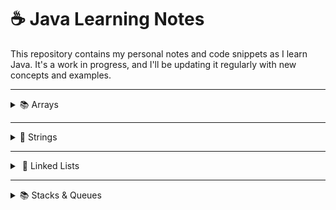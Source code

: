 # ☕ Java Learning Notes

This repository contains my personal notes and code snippets as I learn Java. It's a work in progress, and I'll be updating it regularly with new concepts and examples.

-----

<details>
<summary>📚 Arrays </summary>

### 🧠 Arrays - Definition & Basics

Arrays in Java are fundamental data structures for storing collections of elements.

  * An **array** is a container that holds a **fixed number of values of a single type**.
  * Arrays are **0-indexed**, meaning the first element is at index `0`, the second at `1`, and so on.
  * Once an array's size is declared, **it cannot be changed**. You can't add or remove elements once the array is created.

**Types of Arrays:**

  * **1D Arrays:** A simple list of elements.
    ```java
    int[] arr = new int[5]; // Declares an array named 'arr' that can hold 5 integers
    ```
  * **2D Arrays (Matrices):** Arrays of arrays, often used to represent tables or grids.
    ```java
    int[][] matrix = new int[3][3]; // A 3x3 matrix
    ```
  * **Jagged Arrays (Ragged Arrays):** A special type of 2D array where inner arrays (rows) can have different lengths.
    ```java
    int[][] jagged = { {1, 2}, {3}, {4, 5, 6} }; // Each inner array has a different number of elements
    ```

> Arrays are stored in **contiguous memory locations**, which allows for very efficient **random access** using indices (e.g., `arr[2]`).

-----

#### 🔧 `java.util.Arrays` Utility Methods

The `java.util.Arrays` class provides many useful static methods for array manipulation:

  * `Arrays.toString(arr)`: Converts a **1D array** to a string representation (e.g., `[1, 2, 3]`).
  * `Arrays.deepToString(matrix)`: Converts a **2D or multi-dimensional array** to a string representation (e.g., `[[1, 2], [3, 4]]`).
  * `Arrays.sort(arr)`: **Sorts** the array elements in ascending order.
  * `Arrays.equals(arr1, arr2)`: Checks if two arrays are **equal** (i.e., same elements in the same order).
  * `Arrays.fill(arr, value)`: **Fills** all elements of an array with a specified `value`.

**Example Usage:**

```java
import java.util.Arrays; // Don't forget to import!

int[] arr = {5, 2, 3, 1};
Arrays.sort(arr); // arr is now {1, 2, 3, 5}
System.out.println(Arrays.toString(arr)); // Output: [1, 2, 3, 5]

int[] arr2 = {1, 2, 3, 5};
System.out.println(Arrays.equals(arr, arr2)); // Output: true

int[] numbers = new int[3];
Arrays.fill(numbers, 7);
System.out.println(Arrays.toString(numbers)); // Output: [7, 7, 7]
```

-----

#### 📊 2D Array Input

Taking input for a 2D array typically involves nested loops:

```java
import java.util.Scanner; // Required for Scanner

Scanner sc = new Scanner(System.in);
int [][] arr = new int[3][3]; // A 3x3 array

System.out.println("Enter elements for the 3x3 array:");
// Outer loop for rows
for(int i = 0; i < arr.length; i++){ // arr.length gives the number of rows
    // Inner loop for columns
    for(int j = 0; j < arr[i].length; j++){ // arr[i].length gives the number of columns in the current row
        System.out.print("arr[" + i + "][" + j + "]: ");
        arr[i][j] = sc.nextInt();
    }
}
sc.close(); // Close the scanner after use to prevent resource leaks
```

  * `arr.length` → number of rows.
  * `arr[i].length` → number of columns in row `i` (useful for jagged arrays).

-----

#### 🖨️ Ways to Print Multidimensional Arrays

Besides `Arrays.deepToString()`, you can also print 2D arrays using loops:

```java
// Assuming 'arr' is a populated 2D array from the input example

// Method 1: Using Arrays.deepToString() (easiest for debugging)
System.out.println("Using deepToString(): " + Arrays.deepToString(arr));

// Method 2: Iterating through rows and printing each row as a 1D array string
System.out.println("\nIterating row by row:");
for(int row = 0; row < arr.length; row++){
    System.out.println(Arrays.toString(arr[row])); // Prints each row as [element1, element2, ...]
}

// Method 3: Nested loops for individual elements (most control)
System.out.println("\nPrinting individual elements:");
for(int i = 0; i < arr.length; i++){
    for(int j = 0; j < arr[i].length; j++){
        System.out.print(arr[i][j] + " ");
    }
    System.out.println(); // New line after each row
}
```

-----

#### 📐 Jagged Array Example

A **jagged array** (or ragged array) is an array of arrays where each sub-array can be of a different length.

```java
int[][] array = {
    {1, 2, 3},       // First row has 3 elements
    {4, 5},          // Second row has 2 elements
    {6, 7, 8, 9}     // Third row has 4 elements
};

System.out.println("Printing a jagged array using deepToString():");
System.out.println(Arrays.deepToString(array)); // Output: [[1, 2, 3], [4, 5], [6, 7, 8, 9]]

System.out.println("\nIterating and printing jagged array:");
for (int i = 0; i < array.length; i++) {
    for (int j = 0; j < array[i].length; j++) {
        System.out.print(array[i][j] + " ");
    }
    System.out.println(); // New line after each row
}
```

-----

#### 🔁 Enhanced For Loop (For-Each Loop)

The enhanced for loop (for-each) provides a simpler way to iterate over arrays and collections:

```java
int[] numbers = {10, 20, 30, 40, 50};

System.out.println("Using enhanced for loop for a 1D array:");
for(int num : numbers){ // For each 'num' in 'numbers'
    System.out.print(num + " ");
}
System.out.println(); // Output: 10 20 30 40 50

// For 2D arrays:
int[][] matrix = {{1, 2}, {3, 4, 5}};

System.out.println("\nUsing enhanced for loop for a 2D array:");
for(int[] row : matrix){ // Each 'row' is a 1D array
    System.out.println(Arrays.toString(row));
}
/* Output:
[1, 2]
[3, 4, 5]
*/
```

-----

#### 🆚 Array vs. `ArrayList`

Understanding the differences between `Array` and `ArrayList` is crucial:

| Feature      | `Array`                                                    | `ArrayList`                                                                  |
| :----------- | :--------------------------------------------------------- | :--------------------------------------------------------------------------- |
| **Size** | Fixed size; cannot be changed.                             | Dynamic size; can grow or shrink.                                            |
| **Data Type**| Can hold **primitives** (e.g., `int`) and **objects**.     | Can only hold **objects** (use wrappers for primitives).                     |
| **Performance**| Faster for direct element access due to contiguous memory. | Slightly slower for direct access due to object overhead and dynamic resizing.|
| **Manipulation**| Insertions/deletions require shifting elements manually. | Built-in methods make insertions/deletions easier.                           |
| **Package** | Part of basic Java language (`java.lang`).                 | Part of the **Java Collections Framework** (`java.util`).                    |

> **Key Takeaway:** Use `Array` when you know the exact size up front. Use `ArrayList` when you need a resizable collection.

-----

#### 📋 `ArrayList` Basics

`ArrayList` is a dynamic array implementation in Java’s Collections Framework:

```java
import java.util.ArrayList;
import java.util.Scanner;

Scanner sc = new Scanner(System.in);
ArrayList<Integer> list = new ArrayList<>(); // Creates an empty ArrayList of Integers

// 1. Adding elements
list.add(10);
list.add(20);
list.add(30);
list.add(40);
list.add(50);
System.out.println("Initial list: " + list); // Output: [10, 20, 30, 40, 50]

// 2. Checking if an element exists - contains()
System.out.println("Does list contain 30? " + list.contains(30));    // true
System.out.println("Does list contain 100? " + list.contains(100)); // false

// 3. Updating an element - set(index, value)
list.set(2, 100); // Replaces the element at index 2 (which was 30) with 100
System.out.println("List after set(2, 100): " + list); // [10, 20, 100, 40, 50]

// 4. Removing an element - remove(index)
list.remove(1); // Removes the element at index 1 (which was 20)
System.out.println("List after remove(1): " + list); // [10, 100, 40, 50]

// 5. Taking input into an ArrayList
System.out.println("Enter 3 integers to add to the list:");
for(int i = 0; i < 3; i++){
    list.add(sc.nextInt()); // Adds user input to the end of the list
}
System.out.println("List after adding user input: " + list);

// 6. Accessing elements - get(index)
System.out.println("Elements using get():");
for(int j = 0; j < list.size(); j++){ // list.size() gives the current number of elements
    System.out.println("Element at index " + j + ": " + list.get(j));
}
sc.close();
```

-----

#### 🔢 Multi-dimensional `ArrayList` (ArrayList of ArrayLists)

You can create a "2D" `ArrayList` by having an `ArrayList` of `ArrayList`s:

```java
import java.util.ArrayList;
import java.util.Scanner;

Scanner sc = new Scanner(System.in);
// Declare an ArrayList where each element will be an ArrayList of Integers
ArrayList<ArrayList<Integer>> listOfLists = new ArrayList<>();

// Initialize the inner ArrayLists. This is crucial!
// You need to add empty inner ArrayLists before adding elements to them.
for(int i = 0; i < 3; i++){
    listOfLists.add(new ArrayList<Integer>()); // Adds 3 empty inner ArrayLists
}

System.out.println("Enter elements for a 3x3 'matrix':");
for(int i = 0; i < 3; i++){
    for(int j = 0; j < 3; j++){
        System.out.print("Enter element for row " + i + ", col " + j + ": ");
        listOfLists.get(i).add(sc.nextInt());
    }
}
sc.close();
System.out.println("Your 2D ArrayList: " + listOfLists);
/* Example Output:
Enter element for row 0, col 0: 1
...
Your 2D ArrayList: [[1, 2, 3], [4, 5, 6], [7, 8, 9]]
*/
```

🔧 What Happens When ArrayList Is Full?
When an ArrayList is full (i.e., it reaches its current capacity), and you add one more element using .add(), Java does the following automatically:

✅ Under the Hood:
Creates a new array with a larger capacity (usually 1.5x or 2x the old size).

Copies all elements from the old array into the new one.

Adds the new element to the new array.

The internal elementData reference now points to the new array.

This resizing happens behind the scenes, and you don't have to do anything manually.



> **Important:** You **must** initialize each inner `ArrayList` by calling `new ArrayList<>()` before adding elements.

</details>

-----

<details>
<summary>📜 Strings</summary>

### 📘 String vs. `StringBuilder` vs. `StringBuffer` (Definition)

In Java, there are three common ways to work with sequences of characters:

| Feature         | `String`                                                                  | `StringBuilder`                                                             | `StringBuffer`                                                            |
| :-------------- | :------------------------------------------------------------------------ | :-------------------------------------------------------------------------- | :------------------------------------------------------------------------ |
| **Mutability** | **Immutable** (cannot be changed).                                        | **Mutable** (can be changed).                                               | **Mutable** (can be changed).                                             |
| **Thread-Safety** | N/A (immutable, so inherently safe).                                      | **Not thread-safe**.                                                        | **Thread-safe** (synchronized).                                           |
| **Performance** | Slower for repeated modifications (creates new objects each time).        | **Faster** for single-threaded string modifications.                        | Slower than `StringBuilder` due to synchronization overhead.              |
| **Use Case** | When string content is fixed or rarely changed.                           | When you need efficient string building in a single-threaded context.       | When you need to build strings safely in a multi-threaded context.        |

**Example:**

```java
// String (Immutable)
String immutableString = "Hello";
immutableString = immutableString + " World";
// Creates a NEW "Hello World" string object; original "Hello" stays unchanged.
System.out.println("Immutable String: " + immutableString); // Hello World

// StringBuilder (Mutable, faster, not thread-safe)
StringBuilder sb = new StringBuilder("Hello");
sb.append(" World"); // Modifies the existing StringBuilder object
System.out.println("StringBuilder: " + sb); // Hello World

// StringBuffer (Mutable, thread-safe, but slower in single-threaded)
StringBuffer sbuf = new StringBuffer("Hello");
sbuf.append(" World"); // Modifies the existing StringBuffer object
System.out.println("StringBuffer: " + sbuf); // Hello World
```

-----

### 📌 Introduction to Strings in Java

  * A **String** is a sequence of characters.
  * Strings in Java are **IMMUTABLE**: once a `String` object is created, its content cannot be changed. Any operation that seems to modify a `String` actually creates a **new `String` object**.
  * All string literal values (e.g., `"hello"`) are stored in a special memory area called the **STRING POOL** (or String Constant Pool) to optimize memory usage.

**Example:**

```java
String name = "Utkarsh"; // "Utkarsh" is stored in the string pool
System.out.println(name); // Output: Utkarsh
```

-----

### 🧠 String Pool and Immutability

Understanding `==` vs. `.equals()` for Strings is vital due to the string pool:

```java
// Example 1: String Literals (from String Pool)
String a = "utkarsh"; // "utkarsh" goes into the pool
String b = "utkarsh"; // 'b' reuses the same pooled "utkarsh" object

System.out.println(a == b);       // true  (same object reference)
System.out.println(a.equals(b)); // true  (same content)

// Example 2: Using 'new String()' (creates objects on the heap)
String c = new String("Utkarsh"); // New object in heap
String d = new String("Utkarsh"); // Another new object in heap

System.out.println(c == d);       // false (different objects)
System.out.println(c.equals(d)); // true  (same content)
```

  * `==` compares **references** (memory addresses).
  * `.equals()` compares the **actual content** of the strings.

-----

### 🔤 String Methods Example - `charAt()`

`charAt(index)` returns the character at the specified index:

```java
String name = "Utkarsh";
// Indices: U(0) t(1) k(2) a(3) r(4) s(5) h(6)
System.out.println(name.charAt(0)); // Output: U
System.out.println(name.charAt(2)); // Output: k
// System.out.println(name.charAt(10)); // Throws StringIndexOutOfBoundsException if index is invalid
```

-----

### 🧱 Wrapper Classes and `toString()`

**Wrapper classes** convert Java’s primitive types into objects (needed for many collections):

  * `int` → `Integer`
  * `char` → `Character`
  * `boolean` → `Boolean`
  * `float` → `Float`
  * `double` → `Double`
  * …and so on.

All wrapper classes have a `.toString()` method that converts their object value into a `String`.

```java
int num = 123;
Integer numObject = num;             // Autoboxing: int → Integer
String numString = numObject.toString();   // Converts Integer to String
System.out.println(numString);             // Output: "123"

float pi = 3.14f;
String piString = String.valueOf(pi);      // Another way to get a String
System.out.println(piString);              // Output: "3.14"
```

-----

### 🖨️ Pretty Printing using `printf`

`System.out.printf()` allows formatted output:

```java
float a = 453.1274f;
// %.2f: format as float with 2 decimal places
System.out.printf("Formatted number: %.2f\n", a); // Output: Formatted number: 453.13

System.out.printf("Pi: %.3f\n", Math.PI);          // Output: Pi: 3.142
System.out.printf("I'm %s and I'm %d years old\n", "Utkarsh", 21);
// Output: I'm Utkarsh and I'm 21 years old

// Width and alignment:
System.out.printf("Left aligned: %-10sEnd\n", "Hello");   // "Hello      End"
System.out.printf("Right aligned: %10sEnd\n", "World");  // "     WorldEnd"
```

**Common Format Specifiers:**

  * `%c` – character
  * `%d` – decimal integer
  * `%e` – scientific notation
  * `%f` – floating-point number
  * `%s` – string
  * `%n` – newline (platform-independent)

-----

### ➕ String Operations & Concatenation

Java handles string concatenation in a specific way, especially when mixing data types:

```java
// Character arithmetic: adds ASCII values
System.out.println('a' + 'b');        // Output: 195 (97 + 98)

// String concatenation: joins strings
System.out.println("a" + "b");        // Output: ab

// Character + integer: converts char to ASCII value, then adds
System.out.println('a' + 3);          // Output: 100
System.out.println((char)('a' + 3)); // Output: d

// String + any type: non-string operand is converted via toString(), then concatenated
System.out.println("a" + 1);          // Output: a1
System.out.println("utkarsh" + new ArrayList<>()); // Output: utkarsh[]

// Complex concatenation:
String ans = 56 + "" + new ArrayList<>();
System.out.println(ans); // Output: 56[]
```

> **Rule of Thumb:** If any operand in a `+` expression is a `String`, the entire expression is evaluated left to right as string concatenation.

-----

### 🔁 Loop to Print Alphabets (Inefficient `String` Concatenation)

Using `+` in a loop for many concatenations is inefficient because each iteration creates a new `String`:

```java
String alphabet = ""; // Starts empty
for(int i = 0; i < 26; i++){
    char ch = (char)('a' + i);
    alphabet = alphabet + ch; // ❌ Inefficient: creates a new String each iteration
}
System.out.println(alphabet); // Output: abcdefghijklmnopqrstuvwxyz

// Creates 26 intermediate String objects, which is wasteful.
```

-----

### 📦 `StringBuilder` – Efficient String Operations

For repeated string modifications in a single-threaded context, use `StringBuilder`:

```java
StringBuilder series = new StringBuilder(); // Create one StringBuilder

for(int i = 0; i < 26; i++){
    series.append((char)('a' + i)); // Appends to the existing object
}
System.out.println(series); // Output: abcdefghijklmnopqrstuvwxyz

// Convert back to String if needed:
String finalResult = series.toString();
System.out.println("Final String: " + finalResult);
```

> **Benefits:** `StringBuilder` is **mutable**, so it avoids creating many temporary `String` objects, making it much faster for loops.

-----

### 🧰 Useful String Methods

Java’s `String` class provides many built-in methods:

```java
import java.util.Arrays; // Required for Arrays.toString()

String name = "  Utkarsh KANwal  ";
String phrase = "hello world java";
String numbers = "abc123";
String commaSeparated = "one,two,three,four";

// 1. toCharArray(): Converts string to a character array
System.out.println("toCharArray(): " + Arrays.toString(name.toCharArray()));
// Output: [ ,  , U, t, k, a, r, s, h,  , K, A, N, w, a, l,  ,  ]

// 2. getBytes(): Converts string to a byte array (default encoding, e.g., UTF-8)
System.out.println("getBytes(): " + Arrays.toString(name.getBytes()));

// 3. toLowerCase() & toUpperCase(): Change case
System.out.println("toLowerCase(): " + name.toLowerCase()); // "  utkarsh kanwal  "
System.out.println("toUpperCase(): " + name.toUpperCase()); // "  UTKARSH KANWAL  "

// 4. indexOf(char) / indexOf(String): Find occurrences
System.out.println("indexOf('t'): " + name.indexOf('t'));        // e.g. 3
System.out.println("indexOf(\"KAN\"): " + name.indexOf("KAN")); // e.g. 11

// 5. trim() / strip(): Remove whitespace
String spaced = "    hello    \n\t";
System.out.println("Original: '" + spaced + "'");
System.out.println("After trim(): '" + spaced.trim() + "'");    // 'hello'
System.out.println("After strip(): '" + spaced.strip() + "'"); // 'hello'

// 6. compareTo(String): Lexicographic comparison
System.out.println("\"apple\".compareTo(\"banana\"): " + "apple".compareTo("banana")); // negative
System.out.println("\"banana\".compareTo(\"apple\"): " + "banana".compareTo("apple")); // positive
System.out.println("\"hello\".compareTo(\"hello\"): " + "hello".compareTo("hello"));    // zero

// 7. substring(start, end): Extract a portion (end is exclusive)
System.out.println("\"hello\".substring(1, 4): " + "hello".substring(1, 4)); // "ell"
System.out.println("\"hello\".substring(2): " + "hello".substring(2));        // "llo"

// 8. replace(oldChar, newChar) / replace(oldStr, newStr)
System.out.println("\"apple\".replace('p', 'b'): " + "apple".replace('p', 'b'));            // "abble"
System.out.println("\"hello world\".replace(\"world\", \"java\"): " + "hello world".replace("world", "java")); // "hello java"

// 9. contains(String): Check for substring
System.out.println("\"hello world\".contains(\"world\"): " + "hello world".contains("world")); // true
System.out.println("\"hello world\".contains(\"mars\"): " + "hello world".contains("mars"));    // false

// 10. split(delimiter): Split by delimiter into an array
String[] parts = commaSeparated.split(",");
System.out.println("Split by comma: " + Arrays.toString(parts)); // [one, two, three, four]

// 11. matches(regex): Check if matches a regular expression
System.out.println("\"abc123\".matches(\"[a-z]+\\\\d+\"): " + numbers.matches("[a-z]+\\d+")); // true
System.out.println("\"123abc\".matches(\"[a-z]+\\\\d+\"): " + "123abc".matches("[a-z]+\\d+")); // false
```

</details>

-----

<details>
<summary>
 🔗 Linked Lists
</summary>

-----

## 1\. Singly Linked List ➡️

A singly linked list is a linear data structure where each element (called a node) points to the next node in the sequence. It maintains a `head` (first node) and a `tail` (last node) for efficient operations at both ends.

### Core Concepts 💡

  \* **Node:** The fundamental building block of a linked list. Each node typically contains:
      \* `value`: The data stored in the node.
      \* `next`: A reference (or pointer) to the next node in the sequence. The last node's `next` reference is `null`.
  \* **Head:** A reference to the first node of the list.
  \* **Tail:** A reference to the last node of the list.
  \* **Size:** An integer tracking the number of nodes in the list.

### `LinkedList.java` Implementation 💻

```java
package learningJava;

class LinkedList {
    private Node head;
    private Node tail;
    private int size;

    // Node class definition (private inner class)
    class Node {
        private int value; // Data stored in the node
        private Node next; // Reference to the next node

        // Constructor for a node with only value
        public Node(int val) {
            this.value = val;
        }

        // Constructor for a node with value and next node reference
        public Node(int val, Node next) {
            this.value = val;
            this.next = next;
        }
    }

    // Constructor for LinkedList
    public LinkedList() {
        this.size = 0; // Initialize size to 0 for an empty list
    }

    /**
     * Returns the current size of the linked list.
     * Time Complexity: O(1)
     */
    public int getSize() {
        return size;
    }

    /**
     * Inserts a new node with the given value at the beginning of the list.
     *
     * Steps:
     * 1. Create a new Node with the provided value.
     * 2. Set the `next` of the new node to the current `head`.
     * 3. Update the `head` to point to the new node.
     * 4. If the list was empty (tail was null), set `tail` to `head`.
     * 5. Increment the `size`.
     *
     * Time Complexity: O(1)
     * Space Complexity: O(1)
     */
    public void insertFirst(int val) {
        Node node = new Node(val); // Create new node
        node.next = head;          // New node's next points to old head
        head = node;               // Head now points to the new node

        if (tail == null) { // If list was empty, new node is also the tail
            tail = head;
        }
        size += 1; // Increment size
    }

    /**
     * Inserts a new node with the given value at the end of the list.
     *
     * Steps:
     * 1. If the list is empty, call `insertFirst` to handle it.
     * 2. Create a new Node with the provided value.
     * 3. Set the `next` of the current `tail` to the new node.
     * 4. Update the `tail` to point to the new node.
     * 5. Increment the `size`.
     *
     * Time Complexity: O(1) (because we have a tail pointer)
     * Space Complexity: O(1)
     */
    public void insertLast(int val) {
        if (tail == null) { // If the list is empty, inserting last is same as inserting first
            insertFirst(val);
            return;
        }
        Node node = new Node(val); // Create new node
        tail.next = node;          // Current tail's next points to new node
        tail = node;               // Tail now points to the new node
        size++;                    // Increment size
    }

    /**
     * Inserts a new node with the given value at a specific index.
     *
     * Steps:
     * 1. Handle edge cases: if index is 0, call `insertFirst`; if index is `size`, call `insertLast`.
     * 2. Traverse to the node *before* the target index.
     * 3. Create a new Node, linking its `next` to the node that was originally at the target index.
     * 4. Update the `next` of the previous node to point to the new node.
     * 5. Increment the `size`.
     *
     * Time Complexity: O(index) in the worst case (O(N) for insertion near end).
     * Space Complexity: O(1)
     */
    public void insert(int val, int index) {
        if (index == 0) { // Inserting at the beginning
            insertFirst(val);
            return;
        }
        if (index == size) { // Inserting at the end
            insertLast(val);
            return;
        }
        if (index < 0 || index > size) { // Invalid index check
            System.err.println("Error: Index out of bounds for insertion.");
            return;
        }

        Node temp = head; // Start from head
        // Traverse to the node *before* the insertion point
        for (int i = 1; i < index; i++) {
            temp = temp.next;
        }

        // Create new node, its next points to what temp.next was
        Node node = new Node(val, temp.next);
        temp.next = node; // temp's next now points to the new node
        size++;            // Increment size
    }

    /**
     * Public wrapper method for recursive insertion.
     * Initiates the recursive process by calling the private helper method with the current head.
     * Time Complexity: O(index)
     * Space Complexity: O(index) due to recursion stack
     */
    public void insertRec(int val, int index) {
        // The head might change during recursive insertion at index 0,
        // so we update the head with the result of the recursive call.
        head = insertRec(val, index, head);
    }

    /**
     * Private recursive helper method to insert a node at a given index.
     *
     * Base Case:
     * If `index` is 0, it means we've reached the position to insert. Create a new node,
     * link its `next` to the current `node` (which will be the node originally at `index`),
     * increment size, and return the new node.
     *
     * Recursive Step:
     * Recursively call `insertRec` for the `node.next` with `index-1`.
     * The result of this recursive call (the modified sub-list starting from `node.next`)
     * is assigned back to `node.next`. This effectively links the current node
     * to the rest of the list after the insertion.
     *
     * @param val The value to insert.
     * @param index The target index for insertion.
     * @param node The current node being processed in the recursion.
     * @return The head of the (potentially modified) sub-list.
     */
    private Node insertRec(int val, int index, Node node) {
        if (index == 0) { // Base case: reached the insertion point
            Node temp = new Node(val, node); // Create new node, linking it to the current node
            size++; // Increment size
            return temp; // Return the new node as the head of this sub-list
        }

        // Recursive step: go to the next node, decrementing the index
        node.next = insertRec(val, index - 1, node.next);
        return node; // Return the current node (its 'next' might have been updated)
    }

    /**
     * Deletes the first node in the list.
     *
     * Steps:
     * 1. Store the value of the `head` node.
     * 2. Update `head` to point to `head.next`.
     * 3. If the list becomes empty after deletion, update `tail` to `null`.
     * 4. Decrement the `size`.
     * 5. Return the deleted value.
     *
     * Time Complexity: O(1)
     * Space Complexity: O(1)
     */
    public int deleteFirst() {
        if (head == null) {
            throw new IllegalStateException("Cannot delete from an empty list.");
        }
        int val = head.value; // Store value of node to be deleted
        head = head.next;      // Move head to the next node
        if (head == null) {    // If list becomes empty, tail should also be null
            tail = null;
        }
        size--;                // Decrement size
        return val;            // Return deleted value
    }

    /**
     * Helper method to get the node at a specific index.
     * Used internally for deletion operations.
     *
     * Steps:
     * 1. Start from the `head`.
     * 2. Traverse `index` times, moving `node` to `node.next` in each step.
     * 3. Return the node at the specified index.
     *
     * Time Complexity: O(index)
     * Space Complexity: O(1)
     */
    public Node getNode(int index) {
        if (index < 0 || index >= size) {
            throw new IndexOutOfBoundsException("Index out of bounds.");
        }
        Node node = head; // Start from head
        for (int i = 0; i < index; i++) { // Traverse to the desired index
            node = node.next;
        }
        return node; // Return the node
    }

    /**
     * Deletes the last node in the list.
     *
     * Steps:
     * 1. Handle edge case: if size is 0 or 1, call `deleteFirst`.
     * 2. Get the second-to-last node using `getNode(size-2)`.
     * 3. Store the value of the current `tail`.
     * 4. Update `tail` to the `secondLast` node.
     * 5. Set `tail.next` to `null` to detach the old last node.
     * 6. Decrement `size`.
     * 7. Return the deleted value.
     *
     * Time Complexity: O(N) because `getNode(size-2)` requires traversal.
     * Space Complexity: O(1)
     */
    public int deletelast() {
        if (size <= 1) { // If 0 or 1 element, delete first handles it
            return deleteFirst();
        }

        Node secondLast = getNode(size - 2); // Get the node before the current tail
        int val = tail.value;                 // Store value of tail
        tail = secondLast;                    // Update tail to secondLast
        tail.next = null;                     // Detach the old last node
        size--;                               // Decrement size
        return val;                           // Return deleted value
    }

    /**
     * Deletes the node at a specific index.
     *
     * Steps:
     * 1. Handle edge cases: if index is 0, call `deleteFirst`; if index is `size-1`, call `deleteLast`.
     * 2. Get the node *before* the target index using `getNode(index-1)`.
     * 3. Store the value of the node to be deleted (`node.next.value`).
     * 4. Update `node.next` to skip the target node (`node.next.next`), effectively removing it.
     * 5. Decrement `size`.
     * 6. Return the deleted value.
     *
     * Time Complexity: O(index) in the worst case (O(N) for deletion near end).
     * Space Complexity: O(1)
     */
    public int delete(int index) {
        if (index == 0) { // Delete first node
            return deleteFirst();
        }
        if (index == size - 1) { // Delete last node
            return deletelast();
        }
        if (index < 0 || index >= size) { // Invalid index check
            throw new IndexOutOfBoundsException("Index out of bounds for deletion.");
        }

        Node prevNode = getNode(index - 1); // Get the node just before the one to be deleted
        int val = prevNode.next.value;       // Store the value of the node to be deleted
        prevNode.next = prevNode.next.next;  // Bypass the node to be deleted
        size--;                              // Decrement size
        return val;                          // Return deleted value
    }

    /**
     * Finds and returns the Node object containing the specified value.
     *
     * Steps:
     * 1. Start traversal from the `head`.
     * 2. Iterate through the list until the end (`temp != null`).
     * 3. If the `value` of the current node matches the target `value`, return the node.
     * 4. If the end of the list is reached without finding the value, return `null`.
     *
     * Time Complexity: O(N) in the worst case (value not found or at the end).
     * Space Complexity: O(1)
     */
    public Node find(int value) {
        Node temp = head; // Start from head
        while (temp != null) { // Iterate until end of list
            if (temp.value == value) { // Check if current node's value matches
                return temp; // Return the node if found
            }
            temp = temp.next; // Move to the next node
        }
        return null; // Value not found
    }

    /**
     * Displays all elements of the linked list in sequence.
     *
     * Steps:
     * 1. Start traversal from the `head`.
     * 2. Print the value of the current node and " -> ".
     * 3. Move to the next node until `temp` becomes `null`.
     * 4. Print "end" to signify the end of the list.
     *
     * Time Complexity: O(N) (iterates through all N nodes).
     * Space Complexity: O(1)
     */
    public void display() {
        Node temp = head; // Start from head
        while (temp != null) { // Iterate until end of list
            System.out.print(temp.value + " -> ");
            temp = temp.next; // Move to next node
        }
        System.out.println("end"); // Mark the end of the list
    }
}
```

### `LL.java` (Main Driver for Singly Linked List) 🚀

```java
package learningJava;

public class LL {

    public static void main(String[] args) {

        // Notes on Singly Linked Lists:
        // - Non-contiguous memory allocation: Nodes can be anywhere in memory.
        // - Singly linked: Each node points only to the next one.
        // - Uses 'head' and 'tail' pointers for efficient start/end operations.
        // - Structure: (head)a -> b -> c -> d(tail) -> null
        // - Cannot directly access an element by index (requires traversal from head).

        LinkedList list = new LinkedList();

        // Demonstrating insertFirst
        list.insertFirst(3); // List: 3 -> end
        list.insertFirst(4); // List: 4 -> 3 -> end
        list.insertFirst(5); // List: 5 -> 4 -> 3 -> end

        // Demonstrating insertLast
        list.insertLast(2);  // List: 5 -> 4 -> 3 -> 2 -> end
        list.insertLast(1);  // List: 5 -> 4 -> 3 -> 2 -> 1 -> end

        System.out.print("Initial list: ");
        list.display(); // Expected: 5 -> 4 -> 3 -> 2 -> 1 -> end
        System.out.println("Size: " + list.getSize()); // Expected: 5

        // Demonstrating insert at specific index
        System.out.print("Insert 99 at index 3: ");
        list.insert(99, 3); // List: 5 -> 4 -> 3 -> 99 -> 2 -> 1 -> end
        list.display();
        System.out.println("Size: " + list.getSize()); // Expected: 6

        // Demonstrating deleteFirst
        System.out.print("Delete first: ");
        int deletedVal1 = list.deleteFirst(); // Deletes 5. List: 4 -> 3 -> 99 -> 2 -> 1 -> end
        System.out.println("Deleted value: " + deletedVal1);
        list.display();
        System.out.println("Size: " + list.getSize()); // Expected: 5

        // Demonstrating deleteLast
        System.out.print("Delete last: ");
        int deletedVal2 = list.deletelast(); // Deletes 1. List: 4 -> 3 -> 99 -> 2 -> end
        System.out.println("Deleted value: " + deletedVal2);
        list.display();
        System.out.println("Size: " + list.getSize()); // Expected: 4

        // Demonstrating delete at specific index
        System.out.print("Delete at index 2 (value 99): ");
        int deletedVal3 = list.delete(2); // Deletes 99. List: 4 -> 3 -> 2 -> end
        System.out.println("Deleted value: " + deletedVal3);
        list.display();
        System.out.println("Size: " + list.getSize()); // Expected: 3

        // Demonstrating recursive insert
        System.out.print("List before recursive insert: ");
        list.display();
        System.out.print("Insert 999 at index 1 recursively: ");
        list.insertRec(999, 1); // List: 4 -> 999 -> 3 -> 2 -> end
        list.display();
        System.out.println("Size: " + list.getSize()); // Expected: 4

        // Demonstrating find
        System.out.print("Find node with value 999: ");
        LinkedList.Node foundNode = list.find(999);
        if (foundNode != null) {
            System.out.println("Found node with value: " + foundNode.value);
        } else {
            System.out.println("Node not found.");
        }

        System.out.print("Find node with value 1000: ");
        foundNode = list.find(1000);
        if (foundNode != null) {
            System.out.println("Found node with value: " + foundNode.value);
        } else {
            System.out.println("Node not found.");
        }
    }
}
```

### Time and Space Complexity Summary (Singly Linked List) ⏱️

| Operation        | Average Time Complexity | Worst Case Time Complexity | Space Complexity | Notes                                        |
| :--------------- | :---------------------- | :------------------------- | :--------------- | :------------------------------------------- |
| `insertFirst`    | O(1)                    | O(1)                       | O(1)             | Requires updating `head` and potentially `tail` |
| `insertLast`     | O(1)                    | O(1)                       | O(1)             | Requires `tail` pointer                      |
| `insert(val, idx)` | O(idx)                  | O(N)                       | O(1)             | Traversal to `idx-1`                         |
| `insertRec(val, idx)` | O(idx)                  | O(N)                       | O(idx)           | Recursive call stack                         |
| `deleteFirst`    | O(1)                    | O(1)                       | O(1)             | Requires updating `head` and potentially `tail` |
| `deletelast`     | O(N)                    | O(N)                       | O(1)             | Traversal to `size-2` to find new `tail`     |
| `delete(idx)`    | O(idx)                  | O(N)                       | O(1)             | Traversal to `idx-1`                         |
| `find(value)`    | O(N)                    | O(N)                       | O(1)             | Traversal of entire list in worst case       |
| `getNode(idx)`   | O(idx)                  | O(N)                       | O(1)             | Traversal to `idx`                           |
| `display`        | O(N)                    | O(N)                       | O(1)             | Traversal of entire list                     |
| `getSize`        | O(1)                    | O(1)                       | O(1)             | Direct access to `size` variable             |

-----

## 2\. Circular Linked List 🔄

A circular linked list is a variation of a singly linked list where the last node points back to the first node (`head`), forming a circle. This eliminates the `null` termination found in standard singly linked lists.

### Core Concepts 💡

  \* **Node:** Similar to a singly linked list node (`value`, `next`).
  \* **Head:** Reference to the first node.
  \* **Tail:** Reference to the last node. In a circular linked list, `tail.next` points to `head`.

### `CircularLinkedList.java` Implementation 💻

```java
package learningJava;

class CircularLinkedList {
    Node head; // Reference to the first node
    Node tail; // Reference to the last node

    // Node class definition (private inner class)
    class Node {
        int val;  // Data stored in the node
        Node next; // Reference to the next node

        // Constructor for a node with only value
        public Node(int val) {
            this.val = val;
        }

        // Constructor for a node with value and next node reference
        public Node(int val, Node next) {
            this.val = val;
            this.next = next;
        }
    }

    // Constructor for CircularLinkedList
    public CircularLinkedList() {
        this.head = null; // Initially empty list
        this.tail = null; // Initially empty list
    }

    /**
     * Inserts a new node with the given value into the circular linked list.
     * New nodes are typically inserted at the end for simplicity in circular lists.
     *
     * Steps:
     * 1. Create a new Node with the provided value.
     * 2. If the list is empty:
     * a. Set `head` and `tail` to the new node.
     * b. Make the new node point to itself (`node.next = node`) to form a circle.
     * (Note: The current implementation makes `node.next = head; tail.next = node;` in general case
     * and relies on `tail = head` for the first element. This is slightly different and requires
     * that `head` and `tail` point to the same node, and that node's `next` points to itself for a single element.)
     * 3. If the list is not empty:
     * a. Set the `next` of the new node to the current `head` (to connect it to the beginning).
     * b. Set the `next` of the current `tail` to the new node (to link the new node at the end).
     * c. Update `tail` to point to the new node.
     *
     * Time Complexity: O(1)
     * Space Complexity: O(1)
     */
    public void insert(int val) {
        Node node = new Node(val); // Create new node

        if (head == null) { // If the list is empty
            head = node;     // New node is both head and tail
            tail = head;
            node.next = head; // In a single-node circular list, it points to itself
            return;
        }

        node.next = head; // New node's next points to the current head
        tail.next = node; // Current tail's next points to the new node
        tail = node;      // Update tail to the new node
    }

    /**
     * Displays all elements of the circular linked list.
     *
     * Steps:
     * 1. Handle empty list case.
     * 2. Start traversal from `head`.
     * 3. Use a `do-while` loop because even if there's only one node, it needs to be printed,
     * and `temp` will initially be `head`. The loop continues until `temp` points back to `head`.
     * 4. Print the value of the current node and " -> ".
     * 5. Move to the next node (`temp = temp.next`).
     * 6. Print "⟳" to signify the circular nature.
     *
     * Time Complexity: O(N)
     * Space Complexity: O(1)
     */
    public void display() {
        Node temp = head; // Start from head
        if (temp == null) { // Handle empty list
            System.out.println("empty");
            return;
        }
        do { // Use do-while to ensure at least one element is printed if list is not empty
            System.out.print(temp.val + " -> ");
            temp = temp.next; // Move to next node
        } while (temp != head); // Continue until we loop back to head
        System.out.println("⟳"); // Indicate circularity
    }

    /**
     * Deletes the first occurrence of a node with the given value from the circular linked list.
     *
     * Steps:
     * 1. Handle empty list case.
     * 2. If the head node itself needs to be deleted:
     * a. If it's the only node (`head == tail`), set `head` and `tail` to `null`.
     * b. Otherwise, move `head` to `head.next` and update `tail.next` to the new `head`.
     * 3. For other nodes:
     * a. Traverse using a `do-while` loop, keeping track of the current node (`node`) and the next node (`n`).
     * b. If `n.val` matches the target `value`:
     * i. Bypass `n` by setting `node.next = n.next`.
     * ii. If `n` was the `tail`, update `tail` to `node`.
     * iii. Break the loop (as only the first occurrence is deleted).
     * c. Move `node` to `node.next`.
     * 4. The loop condition `node != head` handles wrapping around the circle.
     *
     * Time Complexity: O(N) (in worst case, needs to traverse entire list)
     * Space Complexity: O(1)
     */
    public void delete(int value) {
        Node node = head; // Start from head
        if (node == null) { // Empty list, nothing to delete
            return;
        }


        // Case 1: Deleting the head node
        if (node.val == value) {
            if (head == tail) { // Only one node in the list
                head = null;
                tail = null;
            } else { // Multiple nodes, head needs to be updated
                head = head.next;   // Move head to the next node
                tail.next = head;   // Tail's next must point to the new head
            }
            return; // Deletion complete
        }

        // Case 2: Deleting a node other than the head
        do {
            Node n = node.next; // n is the potential node to be deleted
            if (n.val == value) {
                node.next = n.next; // Bypass n, linking current node to n's next
                if (n == tail) { // If the deleted node was the tail, update tail
                    tail = node; // Current node becomes the new tail
                }
                return; // Deletion complete for the first occurrence
            }
            node = node.next; // Move to the next node
        } while (node != head); // Continue until we wrap around to the head
    }
}
```

### `CLL.java` (Main Driver for Circular Linked List) 🚀

```java
package learningJava;

public class CLL {
    public static void main(String[] args) {
        CircularLinkedList cll = new CircularLinkedList();

        // Inserting elements
        cll.insert(5); // List: 5 -> ⟳
        cll.insert(4); // List: 4 -> 5 -> ⟳
        cll.insert(3); // List: 3 -> 4 -> 5 -> ⟳
        cll.insert(2); // List: 2 -> 3 -> 4 -> 5 -> ⟳

        System.out.print("Initial CLL: ");
        cll.display(); // Expected: 2 -> 3 -> 4 -> 5 -> ⟳

        // Deleting element '3' (middle)
        System.out.print("Deleting 3: ");
        cll.delete(3);
        cll.display(); // Expected: 2 -> 4 -> 5 -> ⟳

        // Deleting element '5' (tail)
        System.out.print("Deleting 5 (tail): ");
        cll.delete(5);
        cll.display(); // Expected: 2 -> 4 -> ⟳

        // Deleting element '2' (head)
        System.out.print("Deleting 2 (head): ");
        cll.delete(2);
        cll.display(); // Expected: 4 -> ⟳

        // Deleting the last remaining element '4'
        System.out.print("Deleting 4 (last element): ");
        cll.delete(4);
        cll.display(); // Expected: empty
    }
}
```

### Time and Space Complexity Summary (Circular Linked List) ⏱️

| Operation        | Average Time Complexity | Worst Case Time Complexity | Space Complexity | Notes                                                              |
| :--------------- | :---------------------- | :------------------------- | :--------------- | :----------------------------------------------------------------- |
| `insert`         | O(1)                    | O(1)                       | O(1)             | Inserts at the end by updating `tail.next` and `tail`              |
| `display`        | O(N)                    | O(N)                       | O(1)             | Traverses all N nodes using `do-while`                             |
| `delete(value)`  | O(N)                    | O(N)                       | O(1)             | Requires traversal to find the node or its predecessor             |

-----

## 3\. Doubly Linked List ↔️

A doubly linked list is a linear data structure where each node contains a data element and two pointers: one to the next node in the sequence (`next`) and one to the previous node (`prev`). This bidirectional linking allows for traversal in both forward and backward directions.

### Core Concepts 💡

  \* **Node:** The fundamental building block. Each node typically contains:
      \* `value`: The data stored in the node.
      \* `next`: A reference to the next node.
      \* `prev`: A reference to the previous node. The first node's `prev` reference is `null`. The last node's `next` reference is `null`.
  \* **Head:** A reference to the first node of the list.

### `DoublyLinkedList.java` Implementation 💻

```java
package learningJava;

class DoublyLinkedList {

    Node head; // Reference to the first node of the list

    // Node class definition (private inner class)
    class Node {
        int val;  // Data stored in the node
        Node next; // Reference to the next node
        Node prev; // Reference to the previous node

        // Constructor for a node with only value (typically for first node)
        public Node(int val) {
            this.val = val;
        }

        // Constructor for a node with value, next, and previous node references
        public Node(int val, Node next, Node prev) {
            this.val = val;
            this.next = next;
            this.prev = prev;
        }
    }

    /**
     * Inserts a new node with the given value at the beginning of the list.
     *
     * Steps:
     * 1. Create a new Node.
     * 2. Set the `next` of the new node to the current `head`.
     * 3. Set the `prev` of the new node to `null` (it's the new first node).
     * 4. If the list was not empty (`head != null`), update the `prev` of the *old* `head` to the new node.
     * 5. Update `head` to point to the new node.
     *
     * Time Complexity: O(1)
     * Space Complexity: O(1)
     */
    public void insertFirst(int val) {
        Node node = new Node(val); // Create new node
        node.next = head;          // New node's next points to current head
        node.prev = null;          // New node's prev is null (it's the new first)
        if (head != null) {        // If list was not empty, old head's prev points to new node
            head.prev = node;
        }
        head = node;               // Head now points to the new node
    }

    /**
     * Inserts a new node with the given value at the end of the list.
     *
     * Steps:
     * 1. Handle empty list case: if `head` is `null`, call `insertFirst`.
     * 2. Traverse to the last node.
     * 3. Create a new Node, linking its `next` to `null` and its `prev` to the old last node.
     * 4. Update the `next` of the old last node to point to the new node.
     *
     * Time Complexity: O(N) (requires traversal to the end)
     * Space Complexity: O(1)
     */
    public void insertLast(int val) {
        if (head == null) { // If list is empty, insert first
            insertFirst(val);
            return;
        }
        Node temp = head; // Start from head
        while (temp.next != null) { // Traverse to the last node
            temp = temp.next;
        }
        // Create new node: value, next (null), prev (temp - the old last node)
        temp.next = new Node(val, null, temp);
    }

    /**
     * Inserts a new node with the given value at a specific index.
     *
     * Steps:
     * 1. Handle edge case: if `index` is 0, call `insertFirst`.
     * 2. Traverse to the node *before* the target index.
     * 3. Create a new Node, linking its `next` to `temp.next` and its `prev` to `temp`.
     * 4. Update `temp.next` to point to the new node.
     * 5. If the new node is not the last node (`new_node.next != null`), update `new_node.next.prev`
     * to point back to the new node.
     *
     * Time Complexity: O(index) in the worst case (O(N) for insertion near end).
     * Space Complexity: O(1)
     */
    public void insert(int index, int value) {
        if (index == 0) { // Inserting at the beginning
            insertFirst(value);
            return;
        }
        // If inserting at the end, it is handled by the loop below implicitly,
        // as temp.next will be null, and new Node's next will be null.
        // The displayReverse method would need a 'tail' pointer or
        // a traversal to the end to start. For this specific 'insert' method,
        // it behaves correctly even for `index == size`.

        Node temp = head; // Start from head
        // Traverse to the node *before* the insertion point (index-1)
        for (int i = 0; i < index - 1; i++) {
            if (temp == null) { // Handle index out of bounds if list is shorter than index
                System.err.println("Error: Index out of bounds for insertion.");
                return;
            }
            temp = temp.next;
        }

        // Check if temp is null (e.g., trying to insert at index 5 in a list of size 2)
        if (temp == null) {
             System.err.println("Error: Index out of bounds for insertion.");
             return;
        }

        // Create the new node: value, temp.next (old next node), temp (previous node)
        Node newNode = new Node(value, temp.next, temp);
        temp.next = newNode; // Link previous node to new node

        // If the new node is not the last node, update the 'prev' of the node after it
        if (newNode.next != null) {
            newNode.next.prev = newNode;
        }
    }

    /**
     * Finds and returns the Node object containing the specified value.
     *
     * Steps:
     * 1. Start traversal from the `head`.
     * 2. Iterate through the list until the end (`temp != null`).
     * 3. If the `value` of the current node matches the target `value`, return the node.
     * 4. If the end of the list is reached without finding the value, return `null`.
     *
     * Time Complexity: O(N)
     * Space Complexity: O(1)
     */
    public Node find(int value) {
        Node temp = head; // Start from head
        while (temp != null) { // Iterate until end of list
            if (temp.val == value) { // Check if current node's value matches
                return temp; // Return the node if found
            }
            temp = temp.next; // Move to the next node
        }
        return null; // Value not found
    }

    /**
     * Deletes the first node in the list.
     *
     * Steps:
     * 1. Store the value of the `head` node.
     * 2. Update `head` to point to `head.next`.
     * 3. If the new `head` is not `null`, update its `prev` pointer to `null`.
     * 4. Return the deleted value.
     *
     * Time Complexity: O(1)
     * Space Complexity: O(1)
     */
    public int deleteFirst() {
        if (head == null) {
            throw new IllegalStateException("Cannot delete from an empty list.");
        }
        int val = head.val; // Store value of node to be deleted
        head = head.next;      // Move head to the next node
        if (head != null) {    // If list is not empty, new head's prev should be null
            head.prev = null;
        }
        return val;            // Return deleted value
    }

    /**
     * Deletes the last node in the list.
     *
     * Steps:
     * 1. Handle edge case: if `head` is `null` or `head.next` is `null` (only one node), call `deleteFirst`.
     * 2. Traverse to the last node.
     * 3. Store the value of the last node.
     * 4. Set the `next` of the second-to-last node (`temp.prev.next`) to `null`.
     * 5. Return the deleted value.
     *
     * Time Complexity: O(N) (requires traversal to the end)
     * Space Complexity: O(1)
     */
    public int deleteLast() {
        if (head == null || head.next == null) { // Empty or single-node list
            return deleteFirst();
        }
        Node temp = head;
        while (temp.next != null) { // Traverse to the last node
            temp = temp.next;
        }
        int val = temp.val; // Value of the last node
        temp.prev.next = null; // Detach the last node
        return val;
    }

    /**
     * Deletes the node at a specific index.
     *
     * Steps:
     * 1. Handle edge cases: if `index` is 0, call `deleteFirst`; if `index` corresponds to the last node, call `deleteLast`.
     * 2. Traverse to the node at the target `index`.
     * 3. Store its value.
     * 4. Bypass the node by linking its previous node's `next` to its next node, and its next node's `prev` to its previous node.
     *
     * Time Complexity: O(index) (requires traversal to the index)
     * Space Complexity: O(1)
     */
    public int delete(int index) {
        if (index == 0) {
            return deleteFirst();
        }
        // Note: For deleteLast, you might want to call it explicitly if index == size - 1,
        // but the general deletion logic below would also handle it if temp.next becomes null.

        Node temp = head;
        for (int i = 0; i < index; i++) { // Traverse to the node to be deleted
            if (temp == null) {
                throw new IndexOutOfBoundsException("Index out of bounds for deletion.");
            }
            temp = temp.next;
        }

        if (temp == null) { // This means index was out of bounds
            throw new IndexOutOfBoundsException("Index out of bounds for deletion.");
        }

        int val = temp.val;

        // Link prev node's next to current node's next
        temp.prev.next = temp.next;
        // If not deleting the last node, link next node's prev to current node's prev
        if (temp.next != null) {
            temp.next.prev = temp.prev;
        }
        return val;
    }

    /**
     * Displays all elements of the doubly linked list from head to tail.
     *
     * Steps:
     * 1. Start traversal from the `head`.
     * 2. Print the value of the current node and " <-> ".
     * 3. Move to the next node until `temp` becomes `null`.
     * 4. Print "END" to signify the end of the list.
     *
     * Time Complexity: O(N)
     * Space Complexity: O(1)
     */
    public void display() {
        Node temp = head; // Start from head
        while (temp != null) { // Iterate until end of list
            System.out.print(temp.val + " <-> ");
            temp = temp.next; // Move to next node
        }
        System.out.println("END"); // Mark the end of the list
    }

    /**
     * Displays all elements of the doubly linked list from tail to head (reverse order).
     *
     * Steps:
     * 1. Find the last node by traversing from `head`.
     * 2. Start traversal from the last node, moving backward using `prev` pointer.
     * 3. Print the value of the current node and " <-> ".
     * 4. Continue until `temp` becomes `null`.
     * 5. Print "START" to signify the beginning of the list.
     *
     * Time Complexity: O(N) (to find tail + N to traverse back)
     * Space Complexity: O(1)
     */
    public void displayReverse() {
        Node temp = head; // Start from head
        if (temp == null) {
            System.out.println("empty");
            return;
        }
        while (temp.next != null) { // Traverse to the last node
            temp = temp.next;
        }
        // Now temp is at the tail
        while (temp != null) { // Traverse backwards
            System.out.print(temp.val + " <-> ");
            temp = temp.prev; // Move to previous node
        }
        System.out.println("START"); // Mark the start of the list
    }
}
```

### `DLL.java` (Main Driver for Doubly Linked List) 🚀

```java
package learningJava;

public class DLL {
    public static void main(String[] args) {
        DoublyLinkedList list = new DoublyLinkedList();

        // Inserting elements
        list.insertFirst(3); // List: 3 <-> END
        list.insertFirst(2); // List: 2 <-> 3 <-> END
        list.insertFirst(1); // List: 1 <-> 2 <-> 3 <-> END

        System.out.print("Initial DLL (forward): ");
        list.display(); // Expected: 1 <-> 2 <-> 3 <-> END

        System.out.print("Initial DLL (reverse): ");
        list.displayReverse(); // Expected: 3 <-> 2 <-> 1 <-> START

        list.insertLast(4); // List: 1 <-> 2 <-> 3 <-> 4 <-> END
        list.insertLast(5); // List: 1 <-> 2 <-> 3 <-> 4 <-> 5 <-> END
        System.out.print("DLL after insertLast: ");
        list.display(); // Expected: 1 <-> 2 <-> 3 <-> 4 <-> 5 <-> END

        System.out.print("DLL after insertLast (reverse): ");
        list.displayReverse(); // Expected: 5 <-> 4 <-> 3 <-> 2 <-> 1 <-> START

        list.insert(2, 99); // Insert 99 at index 2 (0-indexed)
        System.out.print("DLL after insert 99 at index 2: ");
        list.display(); // Expected: 1 <-> 2 <-> 99 <-> 3 <-> 4 <-> 5 <-> END
        System.out.print("DLL after insert 99 at index 2 (reverse): ");
        list.displayReverse(); // Expected: 5 <-> 4 <-> 3 <-> 99 <-> 2 <-> 1 <-> START

        // Test find method
        DoublyLinkedList.Node found = list.find(99);
        if (found != null) {
            System.out.println("Found 99: " + found.val); // Expected: Found 99: 99
        }
        found = list.find(100);
        if (found == null) {
            System.out.println("100 not found as expected."); // Expected: 100 not found as expected.
        }

        // Test deletion
        System.out.println("Deleted first: " + list.deleteFirst()); // Deletes 1
        System.out.print("DLL after deleteFirst: ");
        list.display(); // Expected: 2 <-> 99 <-> 3 <-> 4 <-> 5 <-> END

        System.out.println("Deleted last: " + list.deleteLast()); // Deletes 5
        System.out.print("DLL after deleteLast: ");
        list.display(); // Expected: 2 <-> 99 <-> 3 <-> 4 <-> END

        System.out.println("Deleted at index 1 (value 99): " + list.delete(1)); // Deletes 99
        System.out.print("DLL after delete at index 1: ");
        list.display(); // Expected: 2 <-> 3 <-> 4 <-> END
    }
}
```

### Time and Space Complexity Summary (Doubly Linked List) ⏱️

| Operation        | Average Time Complexity | Worst Case Time Complexity | Space Complexity | Notes                                                              |
| :--------------- | :---------------------- | :------------------------- | :--------------- | :----------------------------------------------------------------- |
| `insertFirst`    | O(1)                    | O(1)                       | O(1)             | Direct `head` manipulation                                         |
| `insertLast`     | O(N)                    | O(N)                       | O(1)             | Requires traversal to find the last node (unless `tail` is kept)   |
| `insert(idx, val)` | O(idx)                  | O(N)                       | O(1)             | Traversal to `idx-1`                                             |
| `find(value)`    | O(N)                    | O(N)                       | O(1)             | Traversal of entire list in worst case                           |
| `deleteFirst`    | O(1)                    | O(1)                       | O(1)             | Direct `head` manipulation                                         |
| `deleteLast`     | O(N)                    | O(N)                       | O(1)             | Traversal to find the second-to-last node (unless `tail` is kept) |
| `delete(idx)`    | O(idx)                  | O(N)                       | O(1)             | Traversal to `idx`                                               |
| `display`        | O(N)                    | O(N)                       | O(1)             | Traversal of entire list                                         |
| `displayReverse` | O(N)                    | O(N)                       | O(1)             | Traversal to find tail, then traversal back                       |

</details>


-----

<details>
 <summary>
  📚 Stacks & Queues
 </summary>
</details>
